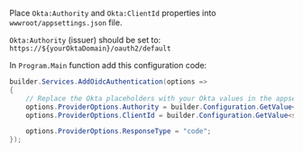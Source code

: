 Place `Okta:Authority` and `Okta:ClientId` properties into `wwwroot/appsettings.json` file. 

`Okta:Authority` (issuer) should be set to: `https://${yourOktaDomain}/oauth2/default`

In `Program.Main` function add this configuration code:

```csharp
builder.Services.AddOidcAuthentication(options =>
{
    // Replace the Okta placeholders with your Okta values in the appsettings.json file.
    options.ProviderOptions.Authority = builder.Configuration.GetValue<string>("Okta:Authority");
    options.ProviderOptions.ClientId = builder.Configuration.GetValue<string>("Okta:ClientId");

    options.ProviderOptions.ResponseType = "code";
});
```
